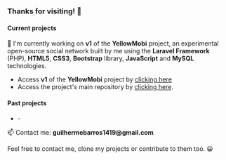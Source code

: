<h3>Thanks for visiting! 🖖</h3>

<h4>Current projects</h4>

<p>🔭 I'm currently working on <strong>v1</strong> of the <strong>YellowMobi</strong> project, an experimental open-source social network built by me using the <strong>Laravel Framework</strong> (PHP), <strong>HTML5</strong>, <strong>CSS3</strong>, <strong>Bootstrap</strong> library, <strong>JavaScript</strong> and <strong>MySQL</strong> technologies.
<ul>
    <li>
        Access <strong>v1</strong> of the <strong>YellowMobi</strong> project by <a href="https://github.com/guibatech/YellowMobi/tree/v1" title="v1 of the YellowMobi project." target="_SELF">clicking here</a>
    </li>
    <li>
        Access the project's main repository by <a href="https://github.com/guibatech/YellowMobi/tree/main" title="Main repository of the YellowMobi project." target="_SELF">clicking here</a>. 
    </li>
</ul>

<h4>Past projects</h4>

<ul>
    <li>-</li>
</ul>

<p>📫 Contact me: <strong>guilhermebarros1419@gmail.com</strong></p>

<p>Feel free to contact me, clone my projects or contribute to them too. 😀</p>
